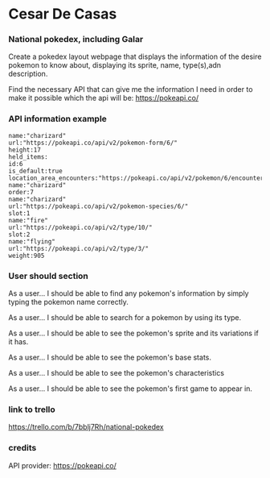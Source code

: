 # Cesar De Casas #

### National pokedex, including Galar ###

Create a pokedex layout webpage that displays the information of the desire pokemon to know about, displaying its sprite, name, type(s),adn description.

Find the necessary API that can give me the information I need in order to make it possible which the api will be: https://pokeapi.co/

### API information example ###
``` 
name:"charizard"
url:"https://pokeapi.co/api/v2/pokemon-form/6/"
height:17
held_items:
id:6
is_default:true
location_area_encounters:"https://pokeapi.co/api/v2/pokemon/6/encounters"
name:"charizard"
order:7
name:"charizard"
url:"https://pokeapi.co/api/v2/pokemon-species/6/"
slot:1
name:"fire"
url:"https://pokeapi.co/api/v2/type/10/"
slot:2
name:"flying"
url:"https://pokeapi.co/api/v2/type/3/"
weight:905
```

### User should section ###

As a user... I should be able to find any pokemon's information by simply typing the pokemon name correctly.

As a user... I should be able to search for a pokemon by using its type.

As a user... I should be able to see the pokemon's sprite and its variations if it has.

As a user... I should be able to see the pokemon's base stats.

As a user... I should be able to see the pokemon's characteristics

As a user... I should be able to see the pokemon's first game to appear in.

### link to trello ###
https://trello.com/b/7bblj7Rh/national-pokedex

### credits ###
API provider: https://pokeapi.co/
